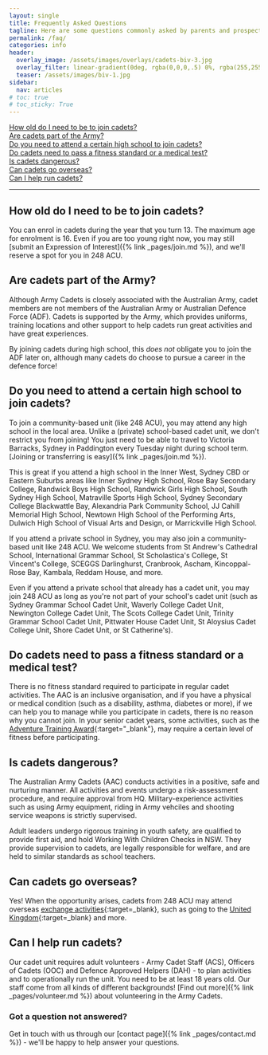 ```yaml
---
layout: single
title: Frequently Asked Questions
tagline: Here are some questions commonly asked by parents and prospective cadets
permalink: /faq/
categories: info
header:
  overlay_image: /assets/images/overlays/cadets-biv-3.jpg
  overlay_filter: linear-gradient(0deg, rgba(0,0,0,.5) 0%, rgba(255,255,255,.1) 100%)
  teaser: /assets/images/biv-1.jpg
sidebar:
  nav: articles
# toc: true
# toc_sticky: True
---
```


[How old do I need to be to join cadets?](#how-old-do-i-need-to-be-to-join-cadets)  
[Are cadets part of the Army?](#are-cadets-part-of-the-army)  
[Do you need to attend a certain high school to join cadets?](#do-you-need-to-attend-a-certain-high-school-to-join-cadets)  
[Do cadets need to pass a fitness standard or a medical test?](#do-cadets-need-to-pass-a-fitness-standard-or-a-medical-test)  
[Is cadets dangerous?](#is-cadets-dangerous)  
[Can cadets go overseas?](#can-cadets-go-overseas)  
[Can I help run cadets?](#can-i-help-run-cadets)  

---

## How old do I need to be to join cadets? 

You can enrol in cadets during the year that you turn 13. The maximum age for enrolment is 16. Even if you are too young right now, you may still [submit an Expression of Interest]({% link _pages/join.md %}), and we'll reserve a spot for you in 248 ACU. 

## Are cadets part of the Army? 

Although Army Cadets is closely associated with the Australian Army, cadet members are not members of the Australian Army or Australian Defence Force (ADF). Cadets is supported by the Army, which provides uniforms, training locations and other support to help cadets run great activities and have great experiences.

By joining cadets during high school, this _does not_ obligate you to join the ADF later on, although many cadets do choose to pursue a career in the defence force!

## Do you need to attend a certain high school to join cadets?

To join a community-based unit (like 248 ACU), you may attend any high school in the local area. Unlike a (private) school-based cadet unit, we don't restrict you from joining! You just need to be able to travel to Victoria Barracks, Sydney in Paddington every Tuesday night during school term. [Joining or transferring is easy]({% link _pages/join.md %}).

This is great if you attend a high school in the Inner West, Sydney CBD or Eastern Suburbs areas like Inner Sydney High School, Rose Bay Secondary College, Randwick Boys High School, Randwick Girls High School, South Sydney High School, Matraville Sports High School, Sydney Secondary College Blackwattle Bay, Alexandria Park Community School, JJ Cahill Memorial High School, Newtown High School of the Performing Arts, Dulwich High School of Visual Arts and Design, or Marrickville High School. 

If you attend a private school in Sydney, you may also join a community-based unit like 248 ACU. We welcome students from St Andrew's Cathedral School, International Grammar School, St Scholastica's College, St Vincent's College, SCEGGS Darlinghurst, Cranbrook, Ascham, Kincoppal-Rose Bay, Kambala, Reddam House, and more. 

Even if you attend a private school that already has a cadet unit, you may join 248 ACU as long as you're not part of your school's cadet unit (such as Sydney Grammar School Cadet Unit, Waverly College Cadet Unit, Newington College Cadet Unit, The Scots College Cadet Unit, Trinity Grammar School Cadet Unit, Pittwater House Cadet Unit, St Aloysius Cadet College Unit, Shore Cadet Unit, or St Catherine's).

## Do cadets need to pass a fitness standard or a medical test?

There is no fitness standard required to participate in regular cadet activities. The AAC is an inclusive organisation, and if you have a physical or medical condition (such as a disability, asthma, diabetes or more), if we can help you to manage while you participate in cadets, there is no reason why you cannot join. In your senior cadet years, some activities, such as the [Adventure Training Award](https://news.defence.gov.au/service/defining-moment-cadets-lives){:target="_blank"}, may require a certain level of fitness before participating. 

## Is cadets dangerous? 

The Australian Army Cadets (AAC) conducts activities in a positive, safe and nurturing manner. All activities and events undergo a risk-assessment procedure, and require approval from HQ. Military-experience activities such as using Army equipment, riding in Army vehciles and shooting service weapons is strictly supervised. 

Adult leaders undergo rigorous training in youth safety, are qualified to provide first aid, and hold Working With Children Checks in NSW. They provide supervision to cadets, are legally responsible for welfare, and are held to similar standards as school teachers.

## Can cadets go overseas?

Yes! When the opportunity arises, cadets from 248 ACU may attend overseas [exchange activities](https://www.facebook.com/203ACU/photos/a.374003996044265/1834504383327545/){:target=_blank}, such as going to the [United Kingdom](https://www.facebook.com/203ACU/photos/a.374003996044265/1834507163327267/){:target=_blank} and more. 

## Can I help run cadets?

Our cadet unit requires adult volunteers - Army Cadet Staff (ACS), Officers of Cadets (OOC) and Defence Approved Helpers (DAH) - to plan activities and to operationally run the unit. You need to be at least 18 years old. Our staff come from all kinds of different backgrounds! [Find out more]({% link _pages/volunteer.md %}) about volunteering in the Army Cadets.

### Got a question not answered?

Get in touch with us through our [contact page]({% link _pages/contact.md %}) - we'll be happy to help answer your questions.